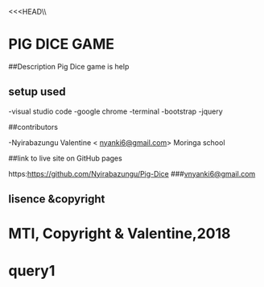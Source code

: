 <<<HEAD\\\
# PIG DICE GAME
##Description
Pig Dice game is help

## setup used

-visual studio code
-google chrome
-terminal
-bootstrap
-jquery
 
##contributors

-Nyirabazungu Valentine < nyanki6@gmail.com>
 Moringa school

 ##link to live site on GitHub pages

 https:https://github.com/Nyirabazungu/Pig-Dice
 ###vnyanki6@gmail.com

## lisence &copyright

MTI, Copyright & Valentine,2018
=======
# query1
>>>>>>> 
